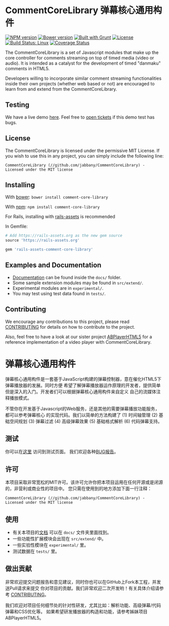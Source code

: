 # CommentCoreLibrary 弹幕核心通用构件
[![NPM version](https://badge.fury.io/js/comment-core-library.svg)](http://badge.fury.io/js/comment-core-library)
[![Bower version](https://badge.fury.io/bo/comment-core-library.svg)](http://badge.fury.io/bo/comment-core-library)
[![Built with Grunt](https://cdn.gruntjs.com/builtwith.png)](http://gruntjs.com/)
[![License](http://img.shields.io/badge/license-MIT-brightgreen.svg)](http://opensource.org/licenses/MIT)
[![Build Status: Linux](https://travis-ci.org/jabbany/CommentCoreLibrary.svg?branch=master)](https://travis-ci.org/jabbany/CommentCoreLibrary)
[![Coverage Status](https://img.shields.io/coveralls/jabbany/CommentCoreLibrary.svg)](https://coveralls.io/r/jabbany/CommentCoreLibrary?branch=master)

The CommentCoreLibrary is a set of Javascript modules that make up the
core controller for comments streaming on top of timed media (video or audio).
It is intended as a catalyst for the development of timed "danmaku" comments
in HTML5.

Developers willing to incorporate similar comment streaming functionalities
inside their own projects (whether web based or not) are encouraged to learn
from and extend from the CommentCoreLibrary.

## Testing
We have a live demo [here](http://jabbany.github.com/CommentCoreLibrary/demo).
Feel free to [open tickets](CONTRIBUTING.md) if this demo test has bugs.

## License
The CommentCoreLibrary is licensed under the permissive MIT License. If you wish
to use this in any project, you can simply include the following line:

    CommentCoreLibrary (//github.com/jabbany/CommentCoreLibrary) - Licensed under the MIT license

## Installing
With [bower](http://bower.io/):
`bower install comment-core-library`

With [npm](https://www.npmjs.org/):
`npm install comment-core-library`

For Rails, installing with [rails-assets](https://rails-assets.org/) is recommended

In Gemfile:
```ruby
# Add https://rails-assets.org as the new gem source
source 'https://rails-assets.org'

gem 'rails-assets-comment-core-library'
```

## Examples and Documentation
- [Documentation](docs/) can be found inside the `docs/` folder.
- Some sample extension modules may be found in `src/extend/`.
- Experimental modules are in `experimental/`.
- You may test using test data found in `tests/`.

## Contributing
We encourage any contributions to this project, please read
[CONTRIBUTING](CONTRIBUTING.md) for details on how to contribute to the project.

Also, feel free to have a look at our sister project
[ABPlayerHTML5](https://github.com/jabbany/ABPlayerHTML5) for a reference
implementation of a video player with CommentCoreLibrary.

# 弹幕核心通用构件
弹幕核心通用构件是一套基于JavaScript构建的弹幕控制器，意在催化HTML5下弹幕播放器的发展。同时方便
希望了解弹幕播放器运作原理的开发者，提供简单但是深入的入门。开发者们可以根据弹幕核心通用构件来自定义
自己的流媒体注释播放模式。

不管你在开发基于Javascript的Web服务，还是其他的需要弹幕播放功能服务，都可以参考弹幕核心
的实现代码。我们以简单的方法构建了 (1) 时间轴管理 (2) 基础空间规划 (3) 弹幕过滤 (4)
高级弹幕效果 (5) 基础格式解析 (6) 代码弹幕支持。

## 测试
你可以在[这里](http://jabbany.github.com/CommentCoreLibrary/demo) 访问到测试页面。
我们欢迎各种[BUG报告](CONTRIBUTING.md)。

## 许可
本项目采取非常宽松的MIT许可。该许可允许你把本项目运用在任何开源或是闭源的，非营利或商业性的项目中。
您只需在使用到的地方添加下面一行注释：

    CommentCoreLibrary (//github.com/jabbany/CommentCoreLibrary) - Licensed under the MIT license

## 使用
- 有关本项目的[文档](docs/) 可以在 `docs/` 文件夹里面找到。
- 一些功能性扩展模块会出现在 `src/extend/` 中。
- 一些实验性模块在 `experimental/` 里。
- 测试数据在 `tests/` 里。

## 做出贡献
非常欢迎提交问题报告和意见建议，同时你也可以在GitHub上Fork本工程，并发送Pull请求来提交
你对项目的贡献。我们非常欢迎二次开发哟！有关具体介绍请参考 [CONTRIBUTING](CONTRIBUTING.md)。

我们欢迎对项目任何细节处的针对性研发，尤其比如：解析功能、高级弹幕/代码弹幕和CSS优化等。
如果希望研发播放器的构造和功能，请参考姊妹项目 ABPlayerHTML5。
